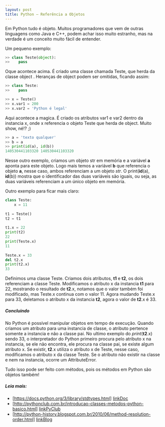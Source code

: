 ```yaml
---
layout: post
title: Python – Referência a Objetos
---
```

Em Python tudo é objeto. Muitos programadores que vem de outras linguagens como Java e C++, podem achar isso muito estranho, mas na verdade é um conceito muito fácil de entender.

Um pequeno exemplo:

```python
>> class Teste(object):
>>    pass
```
Oque acontece acima. É criado uma classe chamada Teste, que herda da classe object . Heranças de object podem ser omitidas, ficando assim: 

```python 
>> class Teste:
>>    pass
``` 

```python
>> x = Teste()
>> x.var1 = 200
>> x.var2 = 'Python é legal'
```

Aqui acontece a magica. É criado os atributos var1 e var2 dentro da instancia x, onde x referencia o objeto Teste que herda de object.
Muito show, né!? ;)

```python
>> a = 'texto qualquer'
>> b = a
>> print(id(a), id(b))
140530441103320 140530441103320
```
Nesse outro exemplo, criamos um objeto str em memória e a variável **a** aponta para este objeto. Logo mais temos a variável **b** que referencia o objeto **a**, nesse caso, ambos referenciam a um objeto *str*. O print(**id**(a), **id**(b)) mostra que o identificador das duas variáveis são iguais, ou seja, as duas variáveis referenciam a um único objeto em memória.

Outro exemplo para ficar mais claro:

```python
class Teste: 
    x = 11
    
t1 = Teste()
t2 = t1
 
t1.x = 22
print(t2)
22
print(Teste.x)
11
 
Teste.x = 33
del t2.x
print(t2.x)
33
```
Definimos uma classe Teste. Criamos dois atributos, **t1** e **t2**, os dois referenciam a classe Teste. Modificamos o atributo x da instancia **t1** para 22, mostrando o resultado de **t2**.x, notamos que o valor também foi modificado, mas Teste.x continua com o valor 11.
Agora mudando Teste.x para 33, deletamos o atributo x da instancia **t2**, agora o valor de **t2**.x é 33.

##### Concluindo

No Python é possível manipular objetos em tempo de execução. Quando criamos um atributo para uma instancia de classe, o atributo pertence somente a instancia e não a classe pai. No ultimo exemplo do *print*(**t2**.x) sendo 33, o interpretador do Python primeiro procura pelo atributo x na instancia, se ele não encontra, ele procura na classe pai, se existe algum atributo x. Se existir, **t2**.x utiliza o atributo x de Teste, nesse caso, modificamos o atributo x da classe Teste. Se o atributo não existir na classe e nem na instancia, ocorre um AttributeError.

Tudo isso pode ser feito com métodos, pois os métodos em Python são objetos também!

##### Leia mais:

* [https://docs.python.org/3/library/stdtypes.html] [linkDoc]
* [http://pythonclub.com.br/introducao-classes-metodos-python-basico.html] [linkPyClub]
* [http://python-history.blogspot.com.br/2010/06/method-resolution-order.html] [linkBlog]


[//]: #

   [linkDoc]: <https://docs.python.org/3/library/stdtypes.htmlr>
   [linkPyClub]: <http://pythonclub.com.br/introducao-classes-metodos-python-basico.html>
   [linkBlog]: <http://python-history.blogspot.com.br/2010/06/method-resolution-order.html>



